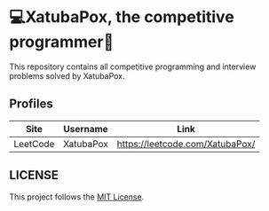 # 💻XatubaPox, the competitive programmer🏅
This repository contains all competitive programming and interview problems solved by XatubaPox.

## Profiles
| Site | Username | Link |
|-----------|:--------:|------------------------------------------------------------------------------------------------------|
| LeetCode | XatubaPox | https://leetcode.com/XatubaPox/


## LICENSE
This project follows the [MIT License](https://github.com/NilloGabriel/xatubapox-programmer-competitive/blob/main/LICENSE).
